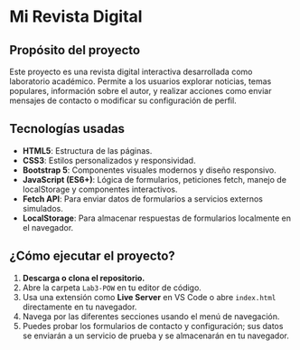 # Mi Revista Digital

## Propósito del proyecto

Este proyecto es una revista digital interactiva desarrollada como laboratorio académico. Permite a los usuarios explorar noticias, temas populares, información sobre el autor, y realizar acciones como enviar mensajes de contacto o modificar su configuración de perfil.

## Tecnologías usadas

- **HTML5**: Estructura de las páginas.
- **CSS3**: Estilos personalizados y responsividad.
- **Bootstrap 5**: Componentes visuales modernos y diseño responsivo.
- **JavaScript (ES6+)**: Lógica de formularios, peticiones fetch, manejo de localStorage y componentes interactivos.
- **Fetch API**: Para enviar datos de formularios a servicios externos simulados.
- **LocalStorage**: Para almacenar respuestas de formularios localmente en el navegador.

## ¿Cómo ejecutar el proyecto?

1. **Descarga o clona el repositorio.**
2. Abre la carpeta `Lab3-POW` en tu editor de código.
3. Usa una extensión como **Live Server** en VS Code o abre `index.html` directamente en tu navegador.
4. Navega por las diferentes secciones usando el menú de navegación.
5. Puedes probar los formularios de contacto y configuración; sus datos se enviarán a un servicio de prueba y se almacenarán en tu navegador.